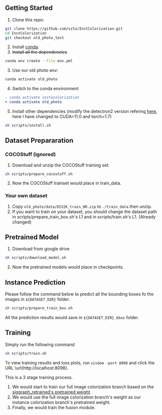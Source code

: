 ## Getting Started
1. Clone this repo:
```sh
git clone https://github.com/vztu/InstColorization.git
cd InstColorization
git checkout old_photo_test
```
2. Install [conda](https://www.anaconda.com/).
3. ~~Install all the dependencies~~
```sh
conda env create --file env.yml
```
3. Use our old photo env:
```sh
conda activate old_photo
```

4. Switch to the conda environment
```diff
- conda activate instacolorization
+ conda activate old_photo
```
5. Install other dependencies (modify the detectron2 version refering [here](https://github.com/facebookresearch/detectron2/blob/master/INSTALL.md#install-pre-built-detectron2-linux-only), here I have changed to CUDA=11.0 and torch=1.7)
```sh
sh scripts/install.sh
```

## Dataset Prepararation

### COCOStuff (ignored)

1. Download and unzip the COCOStuff training set:
```sh
sh scripts/prepare_cocostuff.sh
```
2. Now the COCOStuff trainset would place in train_data.

### Your own dataset

1. Copy `old_photo/data/DIV2K_train_HR.zip` to `./train_data` then unzip.
2. If you want to train on your dataset, you should change the dataset path in scripts/prepare_train_box.sh's L1 and in scripts/train.sh's L1. (Already changed)

## Pretrained Model
1. Download from google drive
```sh
sh scripts/download_model.sh
```
2. Now the pretrained models would place in checkpoints.

## Instance Prediction
Please follow the command below to predict all the bounding boxes fo the images in `${DATASET_DIR}` folder.
```sh
sh scripts/prepare_train_box.sh
```
All the prediction results would save in `${DATASET_DIR}_bbox` folder.

## Training
Simply run the following command
```sh
sh scripts/train.sh
```
To view training results and loss plots, run `visdom -port 8098` and click the URL \url{http://localhost:8098}.

This is a 3 stage training process.

1. We would start to train our full image colorization branch based on the [siggraph_retrained's pretrained weight](https://github.com/richzhang/colorization-pytorch).
2. We would use the full image colorization branch's weight as our instance colorization branch's pretrained weight.
3. Finally, we would train the fusion module.